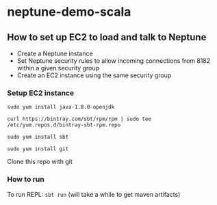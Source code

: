# neptune-demo-scala

## How to set up EC2 to load and talk to Neptune

 - Create a Neptune instance
 - Set Neptune security rules to allow incoming connections from 8182 within a given security group
 - Create an EC2 instance using the same security group

### Setup EC2 instance

`sudo yum install java-1.8.0-openjdk`

`curl https://bintray.com/sbt/rpm/rpm | sudo tee /etc/yum.repos.d/bintray-sbt-rpm.repo`

`sudo yum install sbt`

`sudo yum install git`

Clone this repo with git

### How to run

To run REPL: 
`sbt run` (will take a while to get maven artifacts)


